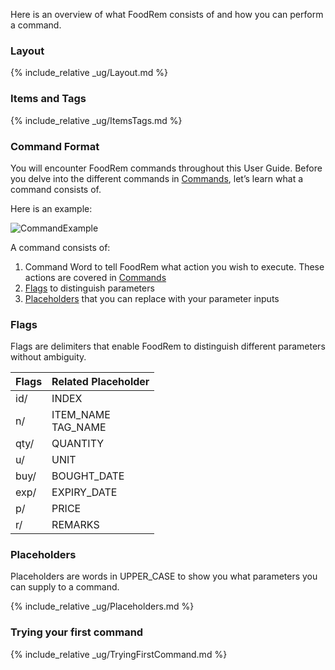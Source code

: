 <!-- markdownlint-disable-file first-line-h1 -->
Here is an overview of what FoodRem consists of and how you can perform a command.

### Layout

{% include_relative _ug/Layout.md %}

### Items and Tags

{% include_relative _ug/ItemsTags.md %}

### Command Format

You will encounter FoodRem commands throughout this User Guide. Before you delve into the different commands in [Commands](#commands), let’s learn what a command consists of.

Here is an example:

![CommandExample](images/CommandExample.png)

A command consists of:

1. Command Word to tell FoodRem what action you wish to execute. These actions are covered in [Commands](#commands)
1. [Flags](#flags) to distinguish parameters
1. [Placeholders](#placeholders) that you can replace with your parameter inputs

### Flags

Flags are delimiters that enable FoodRem to distinguish different parameters without ambiguity.

| Flags | Related Placeholder   |
|-------|-----------------------|
| id/   | INDEX                 |
| n/    | ITEM_NAME<br>TAG_NAME |
| qty/  | QUANTITY              |
| u/    | UNIT                  |
| buy/  | BOUGHT_DATE           |
| exp/  | EXPIRY_DATE           |
| p/    | PRICE                 |
| r/    | REMARKS               |

### Placeholders

Placeholders are words in UPPER_CASE to show you what parameters you can supply to a command.

{% include_relative _ug/Placeholders.md %}

### Trying your first command

{% include_relative _ug/TryingFirstCommand.md %}
